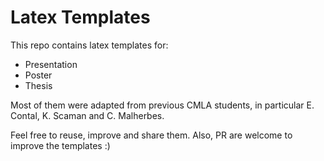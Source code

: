 # Latex Templates

This repo contains latex templates for:

* Presentation
* Poster
* Thesis

Most of them were adapted from previous CMLA students,
in particular E. Contal, K. Scaman and C. Malherbes.

Feel free to reuse, improve and share them.
Also, PR are welcome to improve the templates :)


